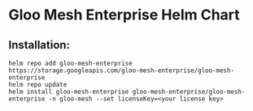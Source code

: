 # Gloo Mesh Enterprise Helm Chart

## Installation:
```shell script
helm repo add gloo-mesh-enterprise https://storage.googleapis.com/gloo-mesh-enterprise/gloo-mesh-enterprise
helm repo update
helm install gloo-mesh-enterprise gloo-mesh-enterprise/gloo-mesh-enterprise -n gloo-mesh --set licenseKey=<your license key>
```
